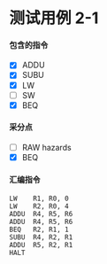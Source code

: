 # 测试用例 2-1 

#### 包含的指令
- [x] ADDU
- [x] SUBU
- [x] LW
- [ ] SW
- [x] BEQ

#### 采分点
- [ ] RAW hazards
- [x] BEQ

#### 汇编指令
```
LW    R1, R0, 0
LW    R2, R0, 4
ADDU  R4, R5, R6
ADDU  R4, R5, R6
BEQ   R2, R1, 1
SUBU  R4, R2, R1
ADDU  R5, R2, R1
HALT
```